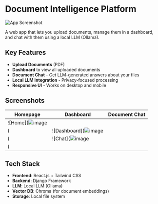 # Document Intelligence Platform

![App Screenshot](https://via.placeholder.com/800x400?text=Homepage+Preview) <!-- Replace with actual screenshot -->

A web app that lets you upload documents, manage them in a dashboard, and chat with them using a local LLM (Ollama).

## Key Features
- **Upload Documents** (PDF)
- **Dashboard** to view all uploaded documents
- **Document Chat** - Get LLM-generated answers about your files
- **Local LLM Integration** - Privacy-focused processing
- **Responsive UI** - Works on desktop and mobile

## Screenshots
| Homepage | Dashboard | Document Chat |
|----------|-----------|---------------|
| ![Home](![image](https://github.com/user-attachments/assets/6ecd08e6-7a47-4008-b214-2c4bc04d1f8e)
) | ![Dashboard](![image](https://github.com/user-attachments/assets/8646fc1d-712d-4b6f-8480-425b163065b5)
) | ![Chat](![image](https://github.com/user-attachments/assets/edad050c-58f6-4602-92a4-e5c7711f4d96)
) |

## Tech Stack
- **Frontend**: React.js + Tailwind CSS
- **Backend**: Django Framework
- **LLM**: Local LLM (Ollama)
- **Vector DB**: Chroma (for document embeddings)
- **Storage**: Local file system





